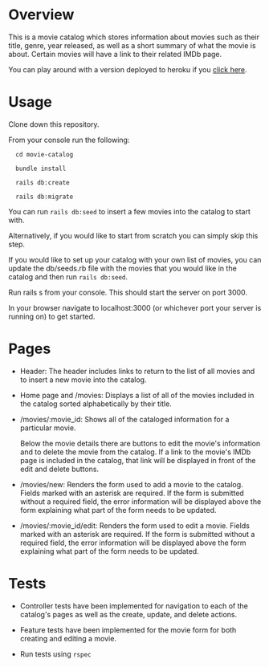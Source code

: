 # Overview

This is a movie catalog which stores information about movies such as their
title, genre, year released, as well as a short summary of what the movie is
about. Certain movies will have a link to their related IMDb page.

You can play around with a version deployed to heroku if you [click here](https://stark-brushlands-91092.herokuapp.com/).

# Usage

Clone down this repository.

From your console run the following:

```
  cd movie-catalog

  bundle install

  rails db:create

  rails db:migrate
```

You can run `rails db:seed` to insert a few movies into the catalog to start
with.

Alternatively, if you would like to start from scratch you can simply skip this
step.

If you would like to set up your catalog with your own list of movies, you can
update the db/seeds.rb file with the movies that you would like in the catalog
and then run `rails db:seed`.

Run rails s from your console. This should start the server on port 3000.

In your browser navigate to localhost:3000 (or whichever port your server is
running on) to get started.

# Pages

- Header:
  The header includes links to return to the list of all movies and to insert a
  new movie into the catalog.

- Home page and /movies:
  Displays a list of all of the movies included in the catalog sorted
  alphabetically by their title.

- /movies/:movie_id:
  Shows all of the cataloged information for a particular movie.

  Below the movie details there are buttons to edit the movie's information and
  to delete the movie from the catalog. If a link to the movie's IMDb page is
  included in the catalog, that link will be displayed in front of the edit and
  delete buttons.

- /movies/new:
  Renders the form used to add a movie to the catalog. Fields marked with an
  asterisk are required. If the form is submitted without a required field, the
  error information will be displayed above the form explaining what part of the
  form needs to be updated.

- /movies/:movie_id/edit:
  Renders the form used to edit a movie. Fields marked with an asterisk are
  required. If the form is submitted without a required field, the error
  information will be displayed above the form explaining what part of the form
  needs to be updated.

# Tests

- Controller tests have been implemented for navigation to each of the catalog's
  pages as well as the create, update, and delete actions.

- Feature tests have been implemented for the movie form for both creating and
  editing a movie.

- Run tests using `rspec`
